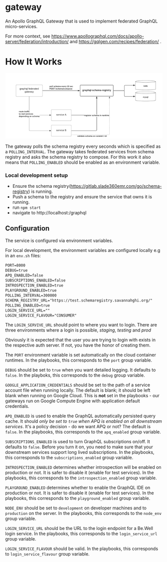 # gateway

An Apollo GraphQL Gateway that is used to implement federated GraphQL micro-services.

For more context, see https://www.apollographql.com/docs/apollo-server/federation/introduction/
and https://gqlgen.com/recipes/federation/ .

# How It Works

![image info](./schema_poll.png)

The gateway polls the schema registry every <n> seconds which is specified as a `POLLING_INTERVAL`.
The gateway takes federated services from schema registry and asks the schema
registry to compose. For this work it also means that `POLLING_ENABLED` should be enabled as an environment variable.

### Local development setup

- Ensure the schema registry(https://gitlab.slade360emr.com/go/schema-registry) is running.
- Push a schema to the registry and ensure the service that owns it is running.
- run `npm start`
- navigate to http://localhost:<PORT>/graphql

## Configuration

The service is configured via environment variables.

For local development, the environment variables are configured locally e.g in an `env.sh`
files:

```env
PORT=8000
DEBUG=true
APQ_ENABLED=false
SUBSCRIPTIONS_ENABLED=false
INTROSPECTION_ENABLED=true
PLAYGROUND_ENABLED=true
POLLING_INTERVAL=300000
SCHEMA_REGISTRY_URL="https://test.schemaregistry.savannahghi.org/"
POLLING_ENABLED=true
LOGIN_SERVICE_URL=""
LOGIN_SERVICE_FLAVOUR="CONSUMER"
```

The `LOGIN_SERVIVE_URL` should point to where you want to login. There are
three environments where a login is possible, _staging_, _testing_ and _prod_


Obviously it is expected that the user you are trying to login with exists in the respective auth server. If not, you have the honor of creating them.


The `PORT` environment variable is set automatically on the cloud container
runtimes. In the playbooks, this corresponds to the `port` group variable.

`DEBUG` should be set to `true` when you want detailed logging. It defaults to
`false`. In the playboks, this corresponds to the `debug` group variable.

`GOOGLE_APPLICATION_CREDENTIALS` should be set to the path of a service account
file when running locally. The default is blank; it should be left blank when
running on Google Cloud. This is **not** set in the playbooks - our gateways run on
Google Compute Engine with application default credentials.

`APQ_ENABLED` is used to enable the GraphQL automatically persisted query cache.
It should _only be set to `true` when APQ is enabled on all downstream services_.
It's a policy decision - do we want APQ or not? The default is `false`. In the playbooks,
this corresponds to the `apq_enabled` group variable.

`SUBSCRIPTIONS_ENABLED` is used to turn GraphQL subscriptions on/off. It defaults
to `false`. Before you turn it on, you need to make sure that your downstream
services support long lived subscriptions. In the playbooks, this corresponds to the
`subscriptions_enabled` group variable.

`INTROSPECTION_ENABLED` determines whether introspection will be enabled on
production or not. It is safer to disable it (enable for test services). In the playbooks,
this corresponds to the `introspection_enabled` group variable.

`PLAYGROUND_ENABLED` determines whether to enable the GraphQL IDE on production
or not. It is safer to disable it (enable for test services). In the playbooks,
this corresponds to the `playground_enabled` group variable.

`NODE_ENV` should be set to `development` on developer machines and to `production`
on the server. In the playbooks, this corresponds to the `node_env` group variable.

`LOGIN_SERVICE_URL` should be the URL to the login endpoint for a Be.Well login
service. In the playbooks, this corresponds to the `login_service_url` group variable.

`LOGIN_SERVICE_FLAVOUR` should be valid.
In the playbooks, this corresponds to `login_service_flavour` group variable.

```

```
